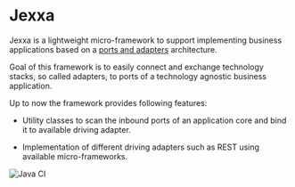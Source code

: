 # Jexxa

Jexxa is a lightweight micro-framework to support implementing business applications based on a [ports and adapters](https://www.thinktocode.com/2018/07/19/ports-and-adapters-architecture/) architecture. 

Goal of this framework is to easily connect and exchange technology stacks, so called adapters, to ports of a technology agnostic business application. 

Up to now the framework provides following features:

* Utility classes to scan the inbound ports of an application core and bind it to available driving adapter. 

* Implementation of different driving adapters such as REST using available micro-frameworks. 



![Java CI](https://github.com/repplix/Jexxa/workflows/Java%20CI/badge.svg)

